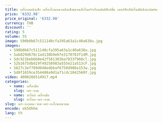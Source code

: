 ```yaml
---
title: เครื่องบดน้ําแข็ง เครื่องโกนหนวดน้ําแข็งขนาดเล็กในครัวเรือนมัลติฟังก์ชั่น เดสก์ท็อปอัตโนมัติเชิงพาณิชย์ความจุขนาดใหญ่
price: '6332.98'
price_original: '6332.98'
currency: THB
discount: ''
rating: 5
volume: 55
image: S90b0b67c511140cfa395a63a1c40a638u.jpg
images:
  - S90b0b67c511140cfa395a63a1c40a638u.jpg
  - Sab829d678c1a4138b9e6fe3170783f1dM.jpg
  - Sdc921beb6b0e42f581303ba7833f968cl.jpg
  - S2b1675dbd19f49258983a555e21a513cF.jpg
  - S827c3ef709d048edbbaf6750d980a153w.jpg
  - Sd8f1659ce354488a9d1a71cdc1042560Y.jpg
video: 4000266514917.mp4
categories:
  - name: เครื่องมือ
    slug: เคร-องม
  - name: อะไหล่ เครื่องมือ
    slug: อะไหล-เคร-องม
slug: เคร-องบดน-าแข-เคร-องโกนหนวดน
encode: ok5Ohhm
lang: th
---
```

  